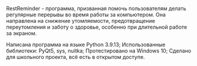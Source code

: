 RestReminder - программа, призванная помочь пользователям делать регулярные перерывы во время работы за компьютером. Она направлена на снижение утомляемости, предотвращение переутомления и заботу о здоровье, особенно при длительной работе за экраном.

Написана программа на языке Python 3.9.13; Использованные библиотеки: PyQt5, sys, nuitka; Протестировано на Windows 10; Сделано для школьного проекта, всё есть в открытом доступе.
